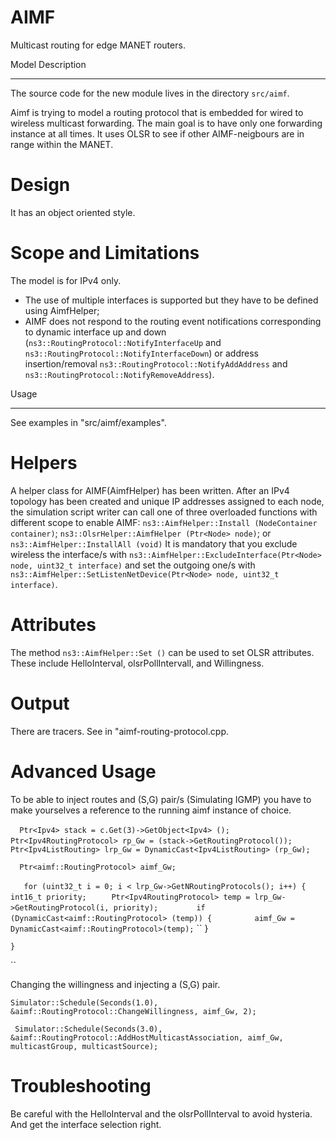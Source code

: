 # AIMF
Multicast routing for edge MANET routers.


Model Description
*****************

The source code for the new module lives in the directory ``src/aimf``.

Aimf is trying to model a routing protocol that is embedded for wired to wireless multicast forwarding.
The main goal is to have only one forwarding instance at all times. It uses OLSR to see if other AIMF-neigbours are in range within the MANET.

Design
======

It has an object oriented style.  

Scope and Limitations
=====================

The model is for IPv4 only.  


* The use of multiple interfaces is supported but they have to be defined using AimfHelper;
* AIMF does not respond to the routing event notifications corresponding to dynamic interface up and down (``ns3::RoutingProtocol::NotifyInterfaceUp`` and ``ns3::RoutingProtocol::NotifyInterfaceDown``) or address insertion/removal ``ns3::RoutingProtocol::NotifyAddAddress`` and ``ns3::RoutingProtocol::NotifyRemoveAddress``).



Usage
*****

See examples in "src/aimf/examples".


Helpers
=======

A helper class for AIMF(AimfHelper) has been written.  After an IPv4 topology
has been created and unique IP addresses assigned to each node, the
simulation script writer can call one of three overloaded functions
with different scope to enable AIMF: ``ns3::AimfHelper::Install
(NodeContainer container)``; ``ns3::OlsrHelper::AimfHelper (Ptr<Node>
node)``; or ``ns3::AimfHelper::InstallAll (void)``
It is mandatory that you exclude wireless the interface/s with ``ns3::AimfHelper::ExcludeInterface(Ptr<Node> node, uint32_t interface)`` and set the outgoing one/s with ``ns3::AimfHelper::SetListenNetDevice(Ptr<Node> node, uint32_t interface)``. 

Attributes
==========

The method ``ns3::AimfHelper::Set ()`` can be used
to set OLSR attributes.  These include HelloInterval, olsrPollIntervall,
and Willingness.  

Output
======

There are tracers. See in "aimf-routing-protocol.cpp.

Advanced Usage
==============

To be able to inject routes and (S,G) pair/s (Simulating IGMP) you have to make yourselves a reference to the running aimf instance of choice.

  ``  Ptr<Ipv4> stack = c.Get(3)->GetObject<Ipv4> ();`` 
    `` Ptr<Ipv4RoutingProtocol> rp_Gw = (stack->GetRoutingProtocol());`` 
   ``  Ptr<Ipv4ListRouting> lrp_Gw = DynamicCast<Ipv4ListRouting> (rp_Gw);`` 

    


   ``  Ptr<aimf::RoutingProtocol> aimf_Gw;`` 
   


  ``   for (uint32_t i = 0; i < lrp_Gw->GetNRoutingProtocols(); i++) {`` 
     ``    int16_t priority;`` 
    ``     Ptr<Ipv4RoutingProtocol> temp = lrp_Gw->GetRoutingProtocol(i, priority);`` 
 ``        if (DynamicCast<aimf::RoutingProtocol> (temp)) {`` 
    ``         aimf_Gw = DynamicCast<aimf::RoutingProtocol>(temp);`` `` 
        }

    }
``

Changing the willingness and injecting a (S,G) pair.

``Simulator::Schedule(Seconds(1.0), &aimf::RoutingProtocol::ChangeWillingness, aimf_Gw, 2);`` 
    
`` Simulator::Schedule(Seconds(3.0), &aimf::RoutingProtocol::AddHostMulticastAssociation, aimf_Gw, multicastGroup, multicastSource);``
    
Troubleshooting
===============

Be careful with the HelloInterval and the olsrPollInterval to avoid hysteria.
And get the interface selection right.



